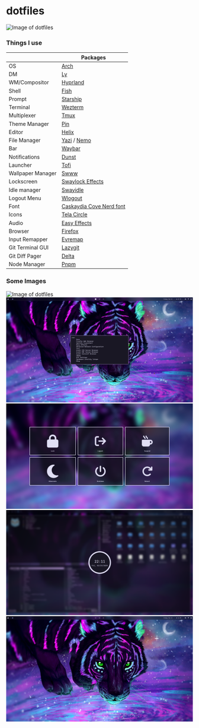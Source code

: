 # dotfiles

<img src="./readme-assets/desktop.gif" alt="Image of dotfiles" />

### Things I use

|                   | Packages                                                                           |
| ----------------- | ---------------------------------------------------------------------------------- |
| OS                | [Arch](https://archlinux.org/)                                                     |
| DM                | [Ly](https://github.com/fairyglade/ly)                                             |
| WM/Compositor     | [Hyprland](https://hyprland.org/)                                                  |
| Shell             | [Fish](https://fishshell.com/)                                                     |
| Prompt            | [Starship](https://starship.rs/)                                                   |
| Terminal          | [Wezterm](https://wezfurlong.org/wezterm/)                                         |
| Multiplexer       | [Tmux](https://github.com/tmux/tmux)                                               |
| Theme Manager     | [Pin](https://github.com/ClaraSmyth/pin)                                           |
| Editor            | [Helix](https://helix-editor.com/)                                                 |
| File Manager      | [Yazi](https://github.com/sxyazi/yazi) / [Nemo](https://github.com/linuxmint/nemo) |
| Bar               | [Waybar](https://github.com/Alexays/Waybar)                                        |
| Notifications     | [Dunst](https://github.com/dunst-project/dunst)                                    |
| Launcher          | [Tofi](https://github.com/philj56/tofi)                                            |
| Wallpaper Manager | [Swww](https://github.com/Horus645/swww)                                           |
| Lockscreen        | [Swaylock Effects](https://github.com/mortie/swaylock-effects)                     |
| Idle manager      | [Swayidle](https://github.com/swaywm/swayidle)                                     |
| Logout Menu       | [Wlogout](https://github.com/ArtsyMacaw/wlogout)                                   |
| Font              | [Caskaydia Cove Nerd font](https://www.nerdfonts.com/font-downloads)               |
| Icons             | [Tela Circle](https://github.com/vinceliuice/Tela-circle-icon-theme)               |
| Audio             | [Easy Effects](https://github.com/wwmm/easyeffects)                                |
| Browser           | [Firefox](https://mozilla.org/)                                                    |
| Input Remapper    | [Evremap](https://github.com/wez/evremap)                                          |
| Git Terminal GUI  | [Lazygit](https://github.com/jesseduffield/lazygit)                                |
| Git Diff Pager    | [Delta](https://github.com/dandavison/delta)                                       |
| Node Manager      | [Pnpm](https://pnpm.io/)                                                           |

### Some Images

<img src="./readme-assets/desktop.gif" alt="Image of dotfiles" />
<img src="./readme-assets/launcher.png" alt="Image of dotfiles" />
<img src="./readme-assets/logout.png" alt="Image of dotfiles" />
<img src="./readme-assets/lockscreen.png" alt="Image of dotfiles" />
<img src="./readme-assets/empty.png" alt="Image of dotfiles" />
